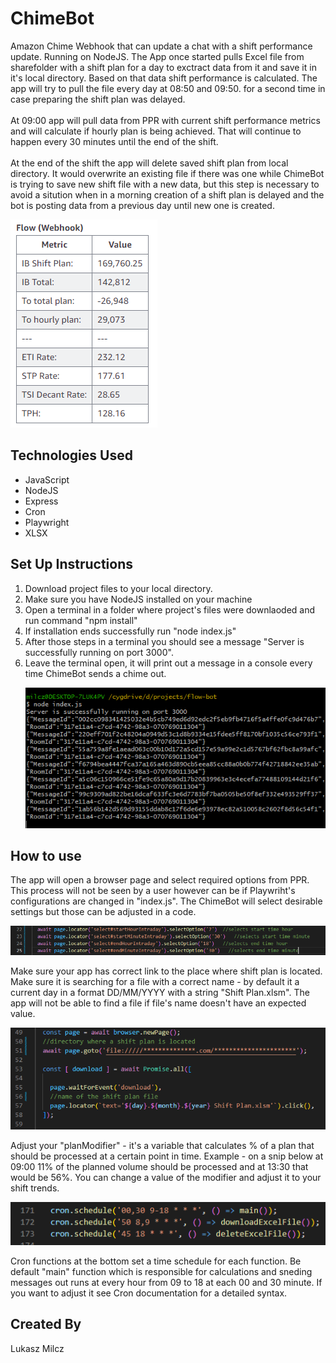 # ChimeBot
Amazon Chime Webhook that can update a chat with a shift performance update. Running on NodeJS. The App once started pulls Excel file from sharefolder with a shift plan for a day to exctract data from it and save it in it's local directory. Based on that data shift performance is calculated. The app will try to pull the file every day at 08:50 and 09:50. for a second time in case preparing the shift plan was delayed. <br><br>
At 09:00 app will pull data from PPR with current shift performance metrics and will calculate if hourly plan is being achieved. That will continue to happen every 30 minutes until the end of the shift. <br><br>
At the end of the shift the app will delete saved shift plan from local directory. It would overwrite an existing file if there was one while ChimeBot is trying to save new shift file with a new data, but this step is necessary to avoid a sitution when in a morning creation of a shift plan is delayed and the bot is posting data from a previous day until new one is created.

![](https://github.com/lukablasi/ChimeBot/blob/main/screenshots/flowbot.PNG)

## Technologies Used
<ul>
  <li>JavaScript</li>
  <li>NodeJS</li>
  <li>Express</li>
  <li>Cron</li>
  <li>Playwright</li>
  <li>XLSX</li>
</ul>

## Set Up Instructions
<ol>
  <li>Download project files to your local directory.</li>
  <li>Make sure you have NodeJS installed on your machine</li>
  <li>Open a terminal in a folder where project's files were downlaoded and run command "npm install"</li>
  <li>If installation ends successfully run "node index.js"</li>
  <li>After those steps in a terminal you should see a message "Server is successfully running on port 3000".</li>
  <li>Leave the terminal open, it will print out a message in a console every time ChimeBot sends a chime out.</li>
  
  ![](https://github.com/lukablasi/ChimeBot/blob/main/screenshots/terminal.PNG)
  
</ol>

## How to use
The app will open a browser page and select required options from PPR. This process will not be seen by a user however can be if Playwriht's configurations are changed in "index.js". The ChimeBot will select desirable settings but those can be adjusted in a code.

![](https://github.com/lukablasi/ChimeBot/blob/main/screenshots/ppr.PNG)

Make sure your app has correct link to the place where shift plan is located. Make sure it is searching for a file with a correct name - by default it a current day in a format DD/MM/YYYY with a string "Shift Plan.xlsm". The app will not be able to find a file if file's name doesn't have an expected value.

![](https://github.com/lukablasi/ChimeBot/blob/main/screenshots/shiftplan.PNG)

Adjust your "planModifier" - it's a variable that calculates % of a plan that should be processed at a certain point in time. Example - on a snip below at 09:00 11% of the planned volume should be processed and at 13:30 that would be 56%. You can change a value of the modifier and adjust it to your shift trends.

![](https://github.com/lukablasi/ChimeBot/blob/main/screenshots/cron.PNG)

Cron functions at the bottom set a time schedule for each function. Be default "main" function which is responsible for calculations and sneding messages out runs at every hour from 09 to 18 at each 00 and 30 minute. If you want to adjust it see Cron documentation for a detailed syntax.



<h2>Created By</h2>
Lukasz Milcz <br>
